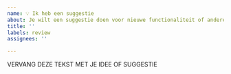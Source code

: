 ```yaml
---
name: 💡 Ik heb een suggestie
about: Je wilt een suggestie doen voor nieuwe functionaliteit of andere verbeteringen.
title: ''
labels: review
assignees: ''

---
```


<!--
Om je goed te helpen:
- Zoek eerst in bestaande (of gesloten) issues of je suggestie al aan bod is geweest.
  Een hoop goede ideeën zijn vaak namelijk al voorgelegd maar wachten op implementatie of vallen buiten de scope van het project. 
  https://github.com/dsmrreader/dsmr-reader/issues?q=is%3Aissue+is%3Aclosed

Alle suggesties zijn welkom maar houd er rekening mee dat:
- De kern van DSMR-reader is puur het uitlezen van je slimme meter en het weergeven van die gegevens.
- Het tweede doel is om de meterdata (jouw gegevens) beschikbaar te (kunnen) maken aan andere systemen die je zelf kiest en invloed op hebt.
- Het inlezen van andere databronnen, zoals omvormers of andere partijen, valt daarom buiten de scope van dit project.

Desondanks denk ik graag met je mee.
-->


VERVANG DEZE TEKST MET JE IDEE OF SUGGESTIE
